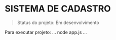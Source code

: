 # SISTEMA DE CADASTRO

> Status do projeto: Em desenvolvimento

Para executar projeto:
...
node app.js
...